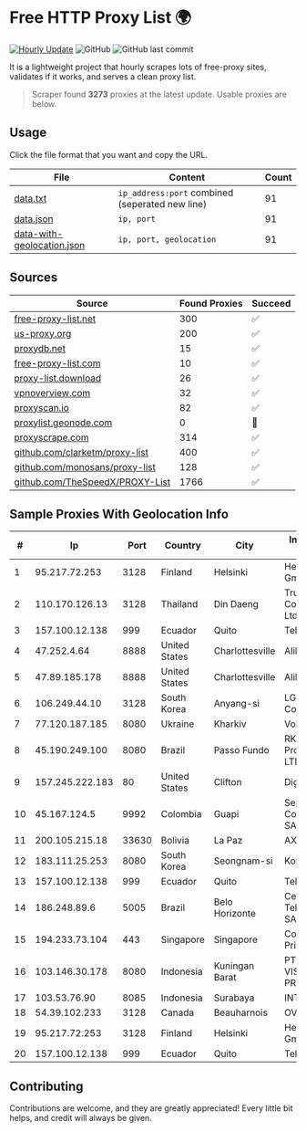 
# Free HTTP Proxy List 🌍

[![Hourly Update](https://github.com/mertguvencli/http-proxy-list/actions/workflows/main.yml/badge.svg?branch=main)](https://github.com/mertguvencli/http-proxy-list/actions/workflows/main.yml)
![GitHub](https://img.shields.io/github/license/mertguvencli/http-proxy-list)
![GitHub last commit](https://img.shields.io/github/last-commit/mertguvencli/http-proxy-list)

It is a lightweight project that hourly scrapes lots of free-proxy sites, validates if it works, and serves a clean proxy list.


> Scraper found **3273** proxies at the latest update. Usable proxies are below.

## Usage

Click the file format that you want and copy the URL.


|File|Content|Count|
|----|-------|-----|
|[data.txt](https://raw.githubusercontent.com/mertguvencli/http-proxy-list/main/proxy-list/data.txt)|`ip_address:port` combined (seperated new line)|91|
|[data.json](https://raw.githubusercontent.com/mertguvencli/http-proxy-list/main/proxy-list/data.json)|`ip, port`|91|
|[data-with-geolocation.json](https://raw.githubusercontent.com/mertguvencli/http-proxy-list/main/proxy-list/data-with-geolocation.json)|`ip, port, geolocation`|91|

## Sources

|Source|Found Proxies|Succeed|
|------|-------------|-------|
|[free-proxy-list.net](https://free-proxy-list.net)|300|✅|
|[us-proxy.org](https://www.us-proxy.org)|200|✅|
|[proxydb.net](http://proxydb.net)|15|✅|
|[free-proxy-list.com](https://free-proxy-list.com/?page=&port=&type%5B%5D=http&type%5B%5D=https&up_time=0&search=Search)|10|✅|
|[proxy-list.download](https://www.proxy-list.download/HTTP)|26|✅|
|[vpnoverview.com](https://vpnoverview.com/privacy/anonymous-browsing/free-proxy-servers)|32|✅|
|[proxyscan.io](https://www.proxyscan.io)|82|✅|
|[proxylist.geonode.com](https://proxylist.geonode.com/api/proxy-list?limit=300&page=1&sort_by=lastChecked&sort_type=desc&protocols=http,https)|0|🚫|
|[proxyscrape.com](https://api.proxyscrape.com/v2/?request=displayproxies&protocol=http&timeout=10000&country=all&ssl=all&anonymity=all)|314|✅|
|[github.com/clarketm/proxy-list](https://raw.githubusercontent.com/clarketm/proxy-list/master/proxy-list-raw.txt)|400|✅|
|[github.com/monosans/proxy-list](https://raw.githubusercontent.com/monosans/proxy-list/main/proxies/http.txt)|128|✅|
|[github.com/TheSpeedX/PROXY-List](https://raw.githubusercontent.com/TheSpeedX/PROXY-List/master/http.txt)|1766|✅|


## Sample Proxies With Geolocation Info

|#|Ip|Port|Country|City|Internet Service Provider|
|-|--|----|-------|----|-------------------------|
|1|95.217.72.253|3128|Finland|Helsinki|Hetzner Online GmbH|
|2|110.170.126.13|3128|Thailand|Din Daeng|True Internet Corporation CO. Ltd.|
|3|157.100.12.138|999|Ecuador|Quito|Telconet S.A|
|4|47.252.4.64|8888|United States|Charlottesville|Alibaba.com LLC|
|5|47.89.185.178|8888|United States|Charlottesville|Alibaba.com LLC|
|6|106.249.44.10|3128|South Korea|Anyang-si|LG DACOM Corporation|
|7|77.120.187.185|8080|Ukraine|Kharkiv|Volia Kharkov|
|8|45.190.249.100|8080|Brazil|Passo Fundo|RK Telecom Provedor Internet LTDA|
|9|157.245.222.183|80|United States|Clifton|DigitalOcean, LLC|
|10|45.167.124.5|9992|Colombia|Guapi|Sepcom Comunicaciones SAS|
|11|200.105.215.18|33630|Bolivia|La Paz|AXS Bolivia S. A.|
|12|183.111.25.253|8080|South Korea|Seongnam-si|Korea Telecom|
|13|157.100.12.138|999|Ecuador|Quito|Telconet S.A|
|14|186.248.89.6|5005|Brazil|Belo Horizonte|Cemig Telecomunicações SA|
|15|194.233.73.104|443|Singapore|Singapore|Contabo Asia Private Limited|
|16|103.146.30.178|8080|Indonesia|Kuningan Barat|PT MITRA VISIONER PRATAMA|
|17|103.53.76.90|8085|Indonesia|Surabaya|INTI|
|18|54.39.102.233|3128|Canada|Beauharnois|OVH SAS|
|19|95.217.72.253|3128|Finland|Helsinki|Hetzner Online GmbH|
|20|157.100.12.138|999|Ecuador|Quito|Telconet S.A|



## Contributing

Contributions are welcome, and they are greatly appreciated! Every
little bit helps, and credit will always be given.

